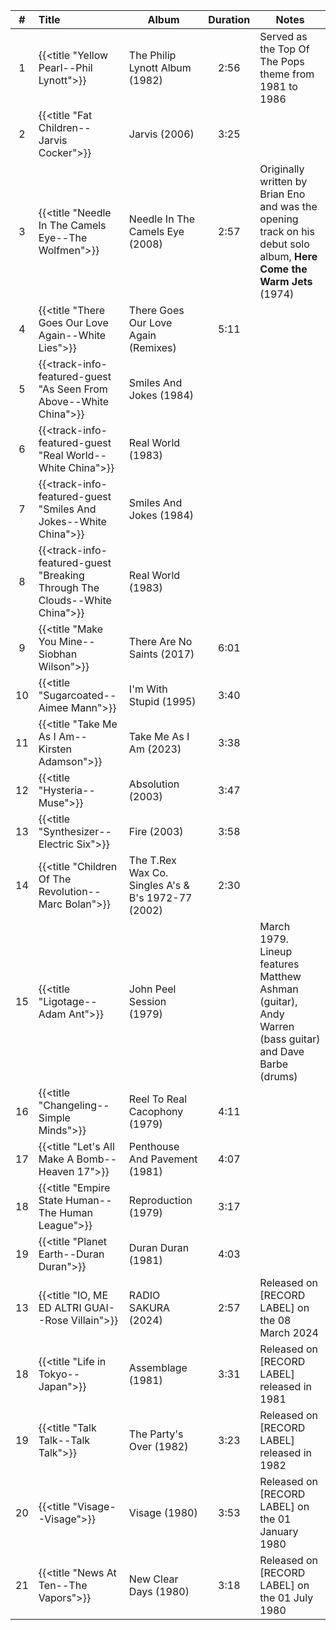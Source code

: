 | #  | Title                                                                      | Album                                              | Duration | Notes                                                                                                                 | 
|:--:|:---------------------------------------------------------------------------|----------------------------------------------------|:--------:|-----------------------------------------------------------------------------------------------------------------------|
| 1  | {{<title "Yellow Pearl--Phil Lynott">}}                                    | The Philip Lynott Album (1982)                     |   2:56   | Served as the Top Of The Pops theme from 1981 to 1986                                                                 |
| 2  | {{<title "Fat Children--Jarvis Cocker">}}                                  | Jarvis (2006)                                      |   3:25   |                                                                                                                       |
| 3  | {{<title "Needle In The Camels Eye--The Wolfmen">}}                        | Needle In The Camels Eye (2008)                    |   2:57   | Originally written by Brian Eno and was the opening track on his debut solo album, **Here Come the Warm Jets** (1974) |
| 4  | {{<title "There Goes Our Love Again--White Lies">}}                        | There Goes Our Love Again (Remixes)                |   5:11   |                                                                                                                       |
| 5  | {{<track-info-featured-guest "As Seen From Above--White China">}}          | Smiles And Jokes (1984)                            |          |                                                                                                                       |
| 6  | {{<track-info-featured-guest "Real World--White China">}}                  | Real World (1983)                                  |          |                                                                                                                       |
| 7  | {{<track-info-featured-guest "Smiles And Jokes--White China">}}            | Smiles And Jokes (1984)                            |          |                                                                                                                       |
| 8  | {{<track-info-featured-guest "Breaking Through The Clouds--White China">}} | Real World (1983)                                  |          |                                                                                                                       |
| 9  | {{<title "Make You Mine--Siobhan Wilson">}}                                | There Are No Saints (2017)                         |   6:01   |                                                                                                                       |
| 10 | {{<title "Sugarcoated--Aimee Mann">}}                                      | I'm With Stupid (1995)                             |   3:40   |                                                                                                                       |
| 11 | {{<title "Take Me As I Am--Kirsten Adamson">}}                             | Take Me As I Am (2023)                             |   3:38   |                                                                                                                       |
| 12 | {{<title "Hysteria--Muse">}}                                               | Absolution (2003)                                  |   3:47   |                                                                                                                       |
| 13 | {{<title "Synthesizer--Electric Six">}}                                    | Fire (2003)                                        |   3:58   |                                                                                                                       |
| 14 | {{<title "Children Of The Revolution--Marc Bolan">}}                       | The T.Rex Wax Co. Singles A's & B's 1972-77 (2002) |   2:30   |                                                                                                                       |
| 15 | {{<title "Ligotage--Adam Ant">}}                                           | John Peel Session (1979)                           |          | March 1979.  Lineup features Matthew Ashman (guitar), Andy Warren (bass guitar) and Dave Barbe (drums)                |
| 16 | {{<title "Changeling--Simple Minds">}}                                     | Reel To Real Cacophony (1979)                      |   4:11   |                                                                                                                       |
| 17 | {{<title "Let's All Make A Bomb--Heaven 17">}}                             | Penthouse And Pavement (1981)                      |   4:07   |                                                                                                                       |
| 18 | {{<title "Empire State Human--The Human League">}}                         | Reproduction (1979)                                |   3:17   |                                                                                                                       |
| 19 | {{<title "Planet Earth--Duran Duran">}}                                    | Duran Duran (1981)                                 |   4:03   |                                                                                                                       |
| 13 | {{<title "IO, ME ED ALTRI GUAI--Rose Villain">}}                           | RADIO SAKURA (2024)                                |   2:57   | Released on [RECORD LABEL] on the 08 March 2024                                                                       |
| 18 | {{<title "Life in Tokyo--Japan">}}                                         | Assemblage (1981)                                  |   3:31   | Released on [RECORD LABEL] released in 1981                                                                           |
| 19 | {{<title "Talk Talk--Talk Talk">}}                                         | The Party's Over (1982)                            |   3:23   | Released on [RECORD LABEL] released in 1982                                                                           |
| 20 | {{<title "Visage--Visage">}}                                               | Visage (1980)                                      |   3:53   | Released on [RECORD LABEL] on the 01 January 1980                                                                     |
| 21 | {{<title "News At Ten--The Vapors">}}                                      | New Clear Days (1980)                              |   3:18   | Released on [RECORD LABEL] on the 01 July 1980                                                                        |
